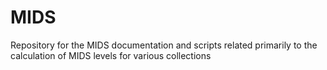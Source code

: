 # MIDS
Repository for the MIDS documentation and scripts related primarily to the calculation of MIDS levels for various collections
